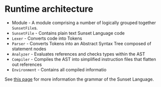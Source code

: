 # Runtime architecture

- Module - A module comprising a number of logically grouped together `SunsetFile`s.
- `SunsetFile` - Contains plain text Sunset Language code
- `Lexer` - Converts code into Tokens
- `Parser` - Converts Tokens into an Abstract Syntax Tree composed of statement nodes
- `Analyzer` - Evaluates references and checks types within the AST
- `Compiler` - Compiles the AST into simplified instruction files that flatten out references
- `Environment` - Contains all compiled informatio

See [this page](grammar.md) for more information the grammar of the Sunset Language.
